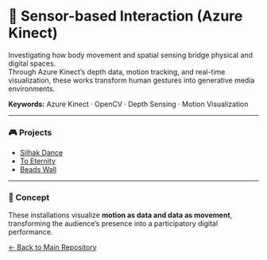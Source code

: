 # 🕺 Sensor-based Interaction (Azure Kinect)  
Investigating how body movement and spatial sensing bridge physical and digital spaces.  
Through Azure Kinect’s depth data, motion tracking, and real-time visualization, these works transform human gestures into generative media environments.

**Keywords:** Azure Kinect · OpenCV · Depth Sensing · Motion Visualization

---

### 🎮 Projects  
- [Silhak Dance](./Silhak_Dance/README.md)  
- [To Eternity](./To_Eternity/README.md)  
- [Beads Wall](./Beads_Wall/README.md)  

---

### 🧩 Concept  
These installations visualize **motion as data and data as movement**, transforming the audience’s presence into a participatory digital performance.

[← Back to Main Repository](https://github.com/reusahn/Unity-Unreal-Interaction-Research/tree/main)
